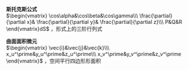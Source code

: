 **斯托克斯公式**    
 $\begin{vmatrix}    
\cos\alpha&\cos\beta&\cos\gamma\\\     
\frac{\partial}{\partial x}&    
\frac{\partial}{\partial y}&    
\frac{\partial}{\partial z}\\\     
P&Q&R    
\end{vmatrix}dS$ ，形式上的三阶行列式    
    
**曲面面积微元**    
 $\begin{vmatrix}    
\vec{i}&\vec{j}&\vec{k}\\\     
x_u^\prime&y_u^\prime&z_u^\prime\\\     
x_v^\prime&y_v^\prime&z_v^\prime    
\end{vmatrix}$ ，空间平行四边形形面积    
